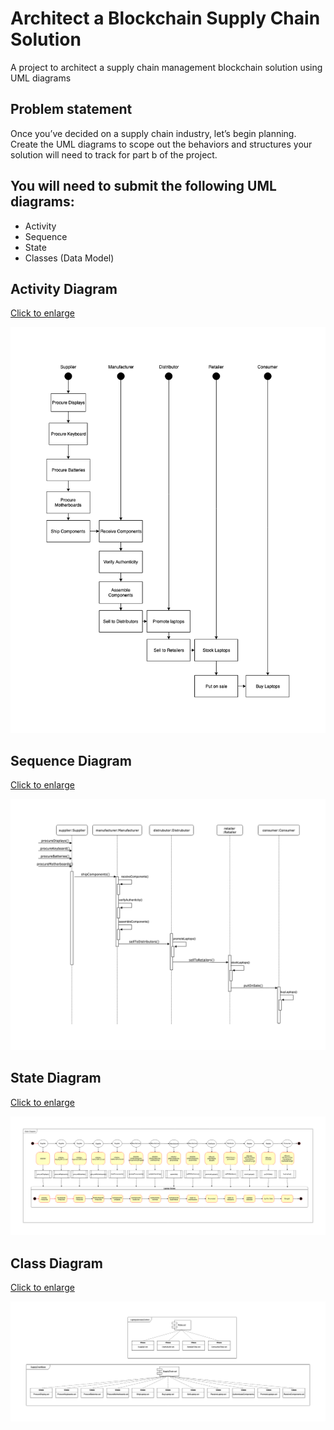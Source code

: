 # Architect a Blockchain Supply Chain Solution
A project to architect a supply chain management blockchain solution using UML diagrams

## Problem statement
Once you’ve decided on a supply chain industry, let’s begin planning. Create the UML diagrams to scope out the behaviors and structures your solution will need to track for part b of the project.

## You will need to submit the following UML diagrams:
- Activity
- Sequence
- State
- Classes (Data Model)

## Activity Diagram
<a href="https://raw.githubusercontent.com/jaydeepw/nanodegree-blockchain-project6-architect-blockchain/master/images/activity-diag3.png">Click to enlarge</a>

<img src="https://raw.githubusercontent.com/jaydeepw/nanodegree-blockchain-project6-architect-blockchain/master/images/activity-diag3.png"
     alt="Activity diagram" />

## Sequence Diagram
<a href="https://raw.githubusercontent.com/jaydeepw/nanodegree-blockchain-project6-architect-blockchain/master/images/sequence-diag.png">Click to enlarge</a>

<img src="https://raw.githubusercontent.com/jaydeepw/nanodegree-blockchain-project6-architect-blockchain/master/images/sequence-diag.png"
     alt="Sequence diagram" />

## State Diagram
<a href="https://raw.githubusercontent.com/jaydeepw/nanodegree-blockchain-project6-architect-blockchain/master/images/state-diag.png">Click to enlarge</a>

<img src="https://raw.githubusercontent.com/jaydeepw/nanodegree-blockchain-project6-architect-blockchain/master/images/state-diag.png"
     alt="State diagram" />

## Class Diagram
<a href="https://github.com/jaydeepw/nanodegree-blockchain-project6-architect-blockchain/blob/master/images/class-diag.png?raw=true">Click to enlarge</a>

<img src="https://github.com/jaydeepw/nanodegree-blockchain-project6-architect-blockchain/blob/master/images/class-diag.png?raw=true"
     alt="Class diagram" />
